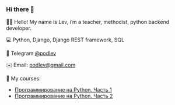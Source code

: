 ### Hi there 👋

🙋‍♂️ Hello! My name is Lev, i’m a teacher, methodist, python backend developer.

💻 Python, Django, Django REST framework, SQL

📱 Telegram [@podlev](https://t.me/podlev)

✉️ Email: podlev@gmail.com

📖 My courses: 
- [Программирование на Python. Часть 1](https://stepik.org/course/68821/promo)
- [Программирование на Python. Часть 2](https://stepik.org/course/72237/promo)
